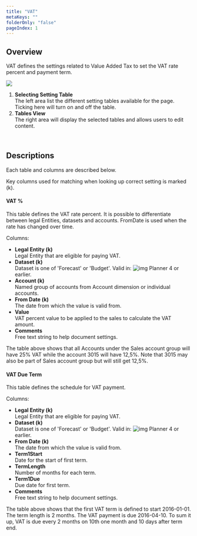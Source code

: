 ```yaml
---
title: "VAT"
metaKeys: ""
folderOnly: "false"
pageIndex: 1
---
```


## Overview
VAT defines the settings related to Value Added Tax to set the VAT rate percent and payment term.
<br/>

![](https://profitbasedocs.blob.core.windows.net/plannerimages/finance-settings-vat.jpg)

1. **Selecting Setting Table**<br/>The left area list the different setting tables available for the page. Ticking here will turn on and off the table.
2. **Tables View**<br/>The right area will display the selected tables and allows users to edit content.
<br/>

## Descriptions

Each table and columns are described below.

Key columns used for matching when looking up correct setting is marked (k).

#### VAT %
This table defines the VAT rate percent. It is possible to differentiate between legal Entities, datasets and accounts. FromDate is used when the rate has changed over time.

Columns:

- **Legal Entity (k)**<br/>
Legal Entity that are eligible for paying VAT.
- **Dataset (k)**<br/>
Dataset is one of 'Forecast' or 'Budget'. Valid in: ![img](https://profitbasedocs.blob.core.windows.net/icons/yes-icon.png) Planner 4 or earlier.
- **Account (k)**<br/>
Named group of accounts from Account dimension or individual accounts.
- **From Date (k)**<br/>
The date from which the value is valid from.
- **Value**<br/>
VAT percent value to be applied to the sales to calculate the VAT amount.
- **Comments**<br/>
Free text string to help document settings.

The table above shows that all Accounts under the Sales account group will have 25% VAT while the account 3015 will have 12,5%. Note that 3015 may also be part of Sales account group but will still get 12,5%.
<br/>

#### VAT Due Term
This table defines the schedule for VAT payment.

Columns:

- **Legal Entity (k)**<br/>
Legal Entity that are eligible for paying VAT.
- **Dataset (k)**<br/>
Dataset is one of 'Forecast' or 'Budget'. Valid in: ![img](https://profitbasedocs.blob.core.windows.net/icons/yes-icon.png) Planner 4 or earlier.
- **From Date (k)**<br/>
The date from which the value is valid from.
- **Term1Start**<br/>
Date for the start of first term.
- **TermLength**<br/>
Number of months for each term.
- **Term1Due**<br/>
Due date for first term.
- **Comments**<br/>
Free text string to help document settings.

The table above shows that the first VAT term is defined to start 2016-01-01. The term length is 2 months. The VAT payment is due 2016-04-10. To sum it up, VAT is due every 2 months on 10th one month and 10 days after term end.
